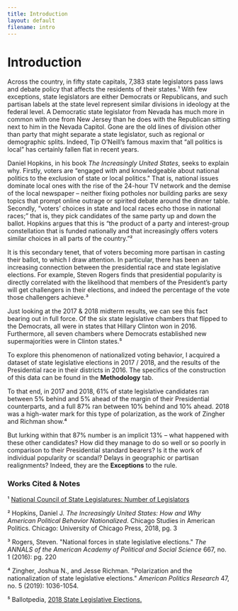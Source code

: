 ```yaml
---
title: Introduction
layout: default
filename: intro
--- 
```


# Introduction

Across the country, in fifty state capitals, 7,383 state legislators pass laws and debate policy that affects the residents of their states.¹ With few exceptions, state legislators are either Democrats or Republicans, and such partisan labels at the state level represent similar divisions in ideology at the federal level. A Democratic state legislator from Nevada has much more in common with one from New Jersey than he does with the Republican sitting next to him in the Nevada Capitol. Gone are the old lines of division other than party that might separate a state legislator, such as regional or demographic splits. Indeed, Tip O’Neill’s famous maxim that “all politics is local” has certainly fallen flat in recent years. 

Daniel Hopkins, in his book _The Increasingly United States_, seeks to explain why. Firstly, voters are “engaged with and knowledgeable about national politics to the exclusion of state or local politics." That is, national issues dominate local ones with the rise of the 24-hour TV network and the demise of the local newspaper – neither fixing potholes nor building parks are sexy topics that prompt online outrage or spirited debate around the dinner table. Secondly, “voters’ choices in state and local races echo those in national races;” that is, they pick candidates of the same party up and down the ballot. Hopkins argues that this is “the product of a party and interest-group constellation that is funded nationally and that increasingly offers voters similar choices in all parts of the country.”² 

It is this secondary tenet, that of voters becoming more partisan in casting their ballot, to which I draw attention. In particular, there has been an increasing connection between the presidential race and state legislative elections. For example, Steven Rogers finds that presidential popularity is directly correlated with the likelihood that members of the President’s party will get challengers in their elections, and indeed the percentage of the vote those challengers achieve.³ 

Just looking at the 2017 & 2018 midterm results, we can see this fact bearing out in full force. Of the six state legislative chambers that flipped to the Democrats, all were in states that Hillary Clinton won in 2016. Furthermore, all seven chambers where Democrats established new supermajorities were in Clinton states.⁵

To explore this phenomenon of nationalized voting behavior, I acquired a dataset of state legislative elections in 2017 / 2018, and the results of the Presidential race in their districts in 2016. The specifics of the construction of this data can be found in the **Methodology** tab.

To that end, in 2017 and 2018, 61% of state legislative candidates ran between 5% behind and 5% ahead of the margin of their Presidential counterparts, and a full 87% ran between 10% behind and 10% ahead. 2018 was a high-water mark for this type of polarization, as the work of Zingher and Richman show.⁴ 

But lurking within that 87% number is an implicit 13% – what happened with these other candidates? How did they manage to do so well or so poorly in comparison to their Presidential standard bearers? Is it the work of individual popularity or scandal? Delays in geographic or partisan realignments? Indeed, they are the **Exceptions** to the rule. 


### Works Cited & Notes

¹ [National Council of State Legislatures: Number of Legislators](https://www.ncsl.org/research/about-state-legislatures/number-of-legislators-and-length-of-terms.aspx)

² Hopkins, Daniel J. _The Increasingly United States: How and Why American Political Behavior Nationalized_. Chicago Studies in American Politics. Chicago: University of Chicago Press, 2018, pg. 3 

³ Rogers, Steven. "National forces in state legislative elections." _The ANNALS of the American Academy of Political and Social Science_ 667, no. 1 (2016): pg. 220

⁴ Zingher, Joshua N., and Jesse Richman. "Polarization and the nationalization of state legislative elections." _American Politics Research_ 47, no. 5 (2019): 1036-1054.

⁵ Ballotpedia, [2018 State Legislative Elections.](https://ballotpedia.org/State_legislative_elections,_2018)


